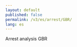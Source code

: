 ```yaml
---
layout: default
published: false
permalink: /v3/es/arrest/GBR/
lang: es
---
```


Arrest analysis GBR

